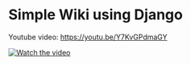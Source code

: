 # Simple Wiki using Django

Youtube video: https://youtu.be/Y7KvGPdmaGY

[![Watch the video](https://img.youtube.com/vi/Y7KvGPdmaGY/maxresdefault.jpg)](https://youtu.be/Y7KvGPdmaGY)
